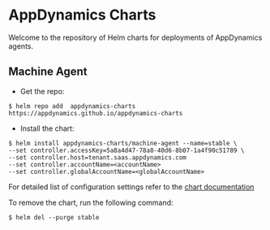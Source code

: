 # AppDynamics Charts
Welcome to the repository of Helm charts for deployments of AppDynamics agents.

## Machine Agent
* Get the repo:

```
$ helm repo add  appdynamics-charts https://appdynamics.github.io/appdynamics-charts
```

* Install the chart:

```
$ helm install appdynamics-charts/machine-agent --name=stable \
--set controller.accessKey=5a8a4d47-78a8-40d6-8b07-1a4f90c51789 \
--set controller.host=tenant.saas.appdynamics.com
--set controller.accountName=<accountName>
--set controller.globalAccountName=<globalAccountName>

```

For detailed list of configuration settings refer to the [chart documentation](https://appdynamics.github.io/appdynamics-charts/machine-agent/)

To remove the chart, run the following command:

```
$ helm del --purge stable

```

